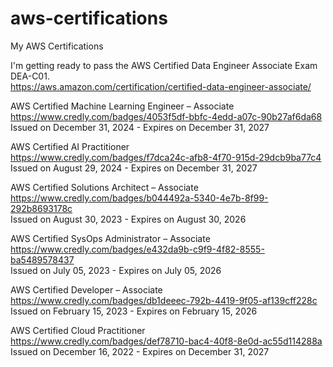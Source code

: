 # aws-certifications
My AWS Certifications

I'm getting ready to pass the AWS Certified Data Engineer Associate Exam DEA-C01.  
https://aws.amazon.com/certification/certified-data-engineer-associate/  

AWS Certified Machine Learning Engineer – Associate  
https://www.credly.com/badges/4053f5df-bbfc-4edd-a07c-90b27af6da68  
Issued on December 31, 2024 - Expires on December 31, 2027  

AWS Certified AI Practitioner  
https://www.credly.com/badges/f7dca24c-afb8-4f70-915d-29dcb9ba77c4  
Issued on August 29, 2024 - Expires on December 31, 2027  

AWS Certified Solutions Architect – Associate  
https://www.credly.com/badges/b044492a-5340-4e7b-8f99-292b8693178c  
Issued on August 30, 2023 - Expires on August 30, 2026  

AWS Certified SysOps Administrator – Associate  
https://www.credly.com/badges/e432da9b-c9f9-4f82-8555-ba5489578437  
Issued on July 05, 2023 - Expires on July 05, 2026  

AWS Certified Developer – Associate  
https://www.credly.com/badges/db1deeec-792b-4419-9f05-af139cff228c  
Issued on February 15, 2023 - Expires on February 15, 2026  

AWS Certified Cloud Practitioner  
https://www.credly.com/badges/def78710-bac4-40f8-8e0d-ac55d114288a  
Issued on December 16, 2022 - Expires on December 31, 2027  
